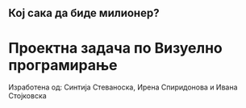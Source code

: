 ## Кој сака да биде милионер?
# Проектна задача по Визуелно програмирање

Изработена од: Синтија Стеваноска, Ирена Спиридонова и Ивана Стојковска
